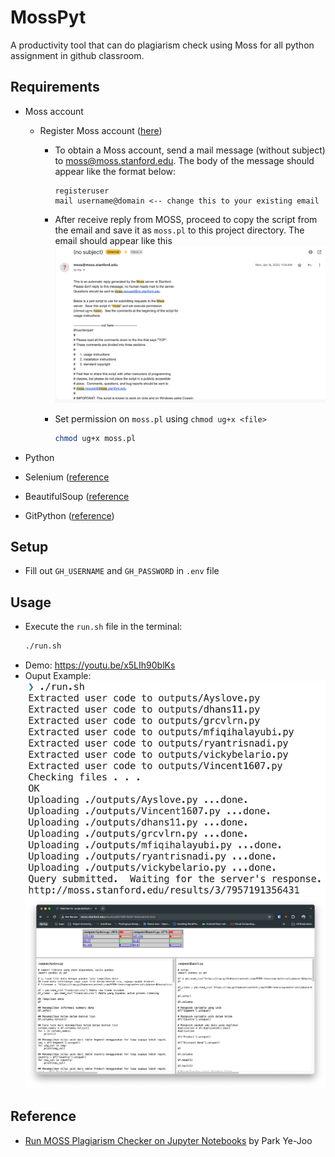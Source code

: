 # MossPyt

A productivity tool that can do plagiarism check using Moss for all python assignment in github classroom.

## Requirements

- Moss account
    - Register Moss account ([here](https://theory.stanford.edu/~aiken/moss/))
        - To obtain a Moss account, send a mail message (without subject) to <moss@moss.stanford.edu>. The body of the
          message should appear like the format below:

            ```text
            registeruser
            mail username@domain <-- change this to your existing email
            ```

        - After receive reply from MOSS, proceed to copy the script from the email and save it as `moss.pl` to this
          project directory. The email should appear like this
          ![alt text](docs/image1.png)
        - Set permission on `moss.pl` using `chmod ug+x <file>`

            ```bash
            chmod ug+x moss.pl
            ```

- Python
- Selenium ([reference](https://selenium-python.readthedocs.io/installation.html)
- BeautifulSoup ([reference](https://www.crummy.com/software/BeautifulSoup/#Download)
- GitPython ([reference](https://github.com/gitpython-developers/GitPython))

## Setup

- Fill out `GH_USERNAME` and `GH_PASSWORD` in `.env` file

## Usage

- Execute the `run.sh` file in the terminal:
  ```bash
  ./run.sh
  ```
- Demo: https://youtu.be/x5LIh90blKs
- Ouput Example:
  ![alt text](docs/image2.png)
  ![alt text](docs/image6.png)

## Reference

- [Run MOSS Plagiarism Checker on Jupyter Notebooks](https://park.is/blog_posts/20230420_running_moss_plagiarism_checker)
  by Park Ye-Joo
